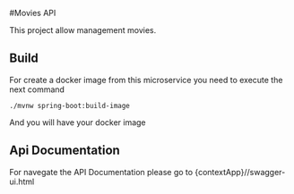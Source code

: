 #Movies API

This project allow management movies.

## Build

For create a docker image from this microservice you need to execute the next command

```
./mvnw spring-boot:build-image
```

And you will have your docker image

## Api Documentation

For navegate the API Documentation please go to {contextApp}//swagger-ui.html
